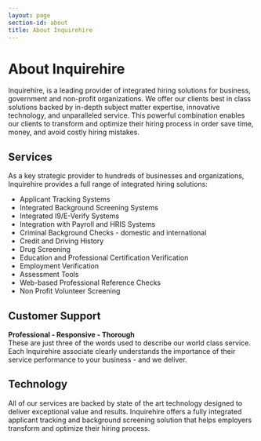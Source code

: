 ```yaml
---
layout: page
section-id: about
title: About Inquirehire
---
```


# About Inquirehire

Inquirehire, is a leading provider of integrated hiring solutions for business, government and non-profit organizations. We offer our clients best in class solutions backed by in-depth subject matter expertise, innovative technology, and unparalleled service. This powerful combination enables our clients to transform and optimize their hiring process in order save time, money, and avoid costly hiring mistakes.

## Services

As a key strategic provider to hundreds of businesses and organizations, Inquirehire provides a full range of integrated hiring solutions:

 - Applicant Tracking Systems
 - Integrated Background Screening Systems
 - Integrated I9/E-Verify Systems
 - Integration with Payroll and HRIS Systems
 - Criminal Background Checks - domestic and international
 - Credit and Driving History
 - Drug Screening
 - Education and Professional Certification Verification
 - Employment Verification
 - Assessment Tools
 - Web-based Professional Reference Checks
 - Non Profit Volunteer Screening


## Customer Support

**Professional - Responsive - Thorough**  
These are just three of the words used to describe our world class service. Each Inquirehire associate clearly understands the importance of their service performance to your business - and we deliver.

## Technology

All of our services are backed by state of the art technology designed to deliver exceptional value and results. Inquirehire offers a fully integrated applicant tracking and background screening solution that helps employers transform and optimize their hiring process.